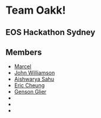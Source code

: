 # Team Oakk!
## EOS Hackathon Sydney

## Members

- [Marcel](https://twitter.com/mcf_21)
- [John Williamson](http://johnwilliamson.io/)
- [Aishwarya Sahu](https://www.linkedin.com/in/aishwaryasahu/)
- [Eric Cheung](https://www.linkedin.com/in/ericcheungy/)
- [Genson Glier](https://www.linkedin.com/in/genson/)
-
- 
- 
